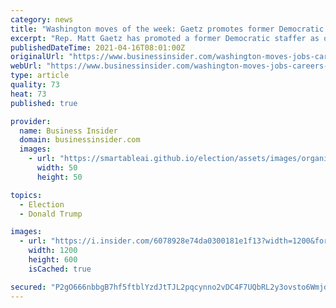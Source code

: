 ```yaml
---
category: news
title: "Washington moves of the week: Gaetz promotes former Democratic staffer while former Trump officials jump into 'America First' nonprofit"
excerpt: "Rep. Matt Gaetz has promoted a former Democratic staffer as other aides quit amid the sex trafficking investigation into the Florida Republican and Trump ally."
publishedDateTime: 2021-04-16T08:01:00Z
originalUrl: "https://www.businessinsider.com/washington-moves-jobs-careers-trump-biden-administration-media-lobbying-congress-2021-4"
webUrl: "https://www.businessinsider.com/washington-moves-jobs-careers-trump-biden-administration-media-lobbying-congress-2021-4"
type: article
quality: 73
heat: 73
published: true

provider:
  name: Business Insider
  domain: businessinsider.com
  images:
    - url: "https://smartableai.github.io/election/assets/images/organizations/businessinsider.com-50x50.jpg"
      width: 50
      height: 50

topics:
  - Election
  - Donald Trump

images:
  - url: "https://i.insider.com/6078928e74da0300181e1f13?width=1200&format=jpeg"
    width: 1200
    height: 600
    isCached: true

secured: "P2gO666nbbgB7hf5ftblYzdJtTJL2pqcynno2vDC4F7UQbRL2y3ovsto6WmjdXFFv+VHXry+CMTxgZYw3IsxYnfAZB/RTiNjMJGWFTOvu8QNpvIrGhGVsKF0qi6b5kuI73R19tsTkWicXB0WVe8kMkqQVIquxBo+gwe2lx05psEF6FZJ3/iuuQRA4/J2eRTvcTLEbDFIp83BVQFOfEhiTthlvEj2cFMqWSETKwXdwrcRbcSK1X3Rv2RfI0AuKD2MkhvpjWlcKM53ZjNMzf7cjZsjloMkzqFlVA5OpYnyaaX4OvSUJgle9J+lVSQvrfyZOJgXygYZZCMoblcbjGyFmEfkjn8r7+7EFQm004ylHlI=;kuLrpnxMi4fUzjRKlsPTAw=="
---
```


